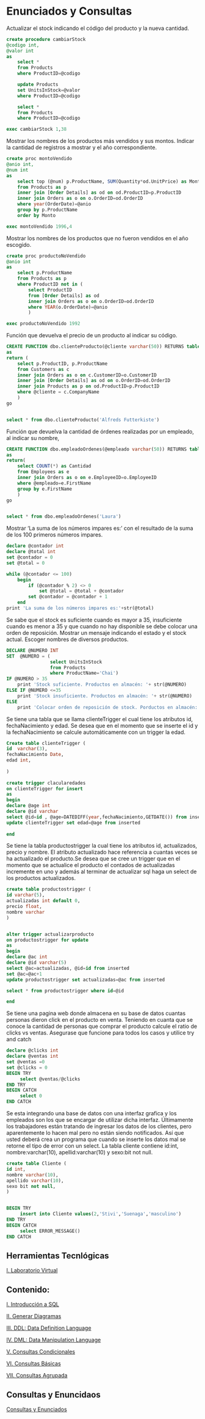 # Enunciados y Consultas

Actualizar el stock indicando el código del producto y la nueva cantidad.


```sql
create procedure cambiarStock
@codigo int,
@valor int
as
	select *
	from Products
	where ProductID=@codigo

	update Products
	set UnitsInStock=@valor
	where ProductID=@codigo

	select *
	from Products
	where ProductID=@codigo

exec cambiarStock 1,38
```


Mostrar los nombres de los productos más vendidos  y sus montos. Indicar la cantidad de registros a mostrar y el año correspondiente.



```sql
create proc montoVendido
@anio int,
@num int
as
	select top (@num) p.ProductName, SUM(Quantity*od.UnitPrice) as Monto
	from Products as p
	inner join [Order Details] as od on od.ProductID=p.ProductID
	inner join Orders as o on o.OrderID=od.OrderID
	where year(OrderDate)=@anio
	group by p.ProductName
	order by Monto

exec montoVendido 1996,4
```

Mostrar los nombres de los productos que no fueron vendidos en el año escogido.


```sql
create proc productoNoVendido
@anio int
as
	select p.ProductName
	from Products as p
	where ProductID not in (
		select ProductID
		from [Order Details] as od
		inner join Orders as o on o.OrderID=od.OrderID
		where YEAR(o.OrderDate)=@anio
		)

exec productoNoVendido 1992
```




Función que devuelva el precio de un producto al indicar su código.



```sql
CREATE FUNCTION dbo.clienteProducto(@cliente varchar(50)) RETURNS table
as
return (
	select p.ProductID, p.ProductName
	from Customers as c
	inner join Orders as o on c.CustomerID=o.CustomerID
	inner join [Order Details] as od on o.OrderID=od.OrderID
	inner join Products as p on od.ProductID=p.ProductID
	where @cliente = c.CompanyName
	)
go


select * from dbo.clienteProducto('Alfreds Futterkiste')

```

Función que devuelva la cantidad de órdenes realizadas por un empleado, al indicar su nombre,


```sql
CREATE FUNCTION dbo.empleadoOrdenes(@empleado varchar(50)) RETURNS table
as
return(
	select COUNT(*) as Cantidad
	from Employees as e
	inner join Orders as o on e.EmployeeID=o.EmployeeID
	where @empleado=e.FirstName
	group by e.FirstName
	)
go


select * from dbo.empleadoOrdenes('Laura')
```


Mostrar ‘La suma de los números impares es:’ con el resultado de la suma de los 100 primeros números impares.



```sql
declare @contador int
declare @total int
set @contador = 0
set @total = 0

while (@contador <= 100)
	begin
		if (@contador % 2) <> 0
			set @total = @total + @contador
		set @contador = @contador + 1
	end
print 'La suma de los números impares es:'+str(@total)
```

Se sabe que el stock es suficiente cuando es mayor a 35, insuficiente cuando es menor a 35 y que cuando no hay disponible se debe colocar una orden de reposición. Mostrar un mensaje indicando el estado y el stock actual. Escoger nombres de diversos productos.



```sql
DECLARE @NUMERO INT
SET  @NUMERO = (
				select UnitsInStock
				from Products
				where ProductName='Chai')
IF @NUMERO > 35
	print 'Stock suficiente. Productos en almacén: '+ str(@NUMERO)
ELSE IF @NUMERO <=35
	print 'Stock insuficiente. Productos en almacén: '+ str(@NUMERO)
ELSE 
	print 'Colocar orden de reposición de stock. Porductos en almacén: 0'
```

Se tiene una tabla que se llama clienteTrigger el cual tiene los atributos id, fechaNacimiento y edad. Se desea que en el momento que se inserte el id y la fechaNacimiento se calcule automáticamente con un trigger la edad.


```sql
Create table clienteTrigger (
id  varchar(3),
fechaNacimiento Date,
edad int,
 
)
 
create trigger clacularedades
on clienteTrigger for insert
as
begin
declare @age int
declare @id varchar
select @id=id , @age=DATEDIFF(year,fechaNacimiento,GETDATE()) from inserted
update clienteTrigger set edad=@age from inserted
 
end

```


Se tiene la tabla productostrigger la cual tiene los atributos id, actualizados, precio y nombre. El atributo actualizado hace referencia a cuantas veces se ha actualizado el producto.Se desea que se cree un trigger que en el momento que se actualice el producto el contados de actualizadas incremente en uno y además al terminar de actualizar sql haga un select de los productos actualizados.




```sql
create table productostrigger (
id varchar(5),
actualizadas int default 0,
precio float,
nombre varchar
)


alter trigger actualizarproducto
on productostrigger for update
as
begin
declare @ac int
declare @id varchar(5)
select @ac=actualizadas, @id=id from inserted
set @ac=@ac+1
update productostrigger set actualizadas=@ac from inserted 

select * from productostrigger where id=@id

end

```

Se tiene una pagina web donde almacena en su base de datos cuantas personas dieron click en el producto en venta. Teniendo en cuanta que se conoce la cantidad de personas que comprar el producto calcule el ratio de clicks vs ventas. Asegurase que funcione para todos los casos y utilice try and catch


```sql
declare @clicks int
declare @ventas int
set @ventas =0
set @clicks = 0
BEGIN TRY  
     select @ventas/@clicks
END TRY  
BEGIN CATCH  
     select 0
END CATCH  

```

Se esta integrando una base de datos con una interfaz grafica y los empleados son los que se encargar de utilizar dicha interfaz. Últimamente los trabajadores están tratando de ingresar los datos de los clientes, pero aparentemente lo hacen mal pero no están siendo notificados. Así que usted deberá crea un programa que cuando se inserte los datos mal se retorne el tipo de error con un select. La tabla cliente contiene id:int, nombre:varchar(10), apellid:varchar(10) y sexo:bit not null.


```sql
create table Cliente (
id int,
nombre varchar(10),
apellido varchar(10),
sexo bit not null,
)


BEGIN TRY  
     insert into Cliente values(2,'Stivi','Suenaga','masculino')
END TRY  
BEGIN CATCH  
     select ERROR_MESSAGE()
END CATCH  

```

## Herramientas Tecnlógicas
<a href="https://fing-up.github.io/Ingenieria-de-datos/sql/LV.html">I.   Laboratorio Virtual</a>

## Contenido:

<a href="https://fing-up.github.io/Ingenieria-de-datos/sql/Introduccion.html">I.	Introducción a SQL</a>

<a href="https://fing-up.github.io/Ingenieria-de-datos/sql/GenerarDiagramas.html">II.	Generar Diagramas</a>

<a href="https://fing-up.github.io/Ingenieria-de-datos/sql/DLL.html">III.	DDL: Data Definition Language </a>

<a href="https://fing-up.github.io/Ingenieria-de-datos/sql/DML.html">IV.	DML: Data Manipulation Language</a>

<a href="https://fing-up.github.io/Ingenieria-de-datos/sql/CD.html">V.	Consultas Condicionales</a>

<a href="https://fing-up.github.io/Ingenieria-de-datos/sql/CB.html">VI.	Consultas Básicas</a>

<a href="https://fing-up.github.io/Ingenieria-de-datos/sql/CA.html">VII.	Consultas Agrupada</a>

## Consultas y Enuncidaos

<a href="https://fing-up.github.io/Ingenieria-de-datos/sql/Enunciados&Consultas.html">Consultas y Enunciados</a>

